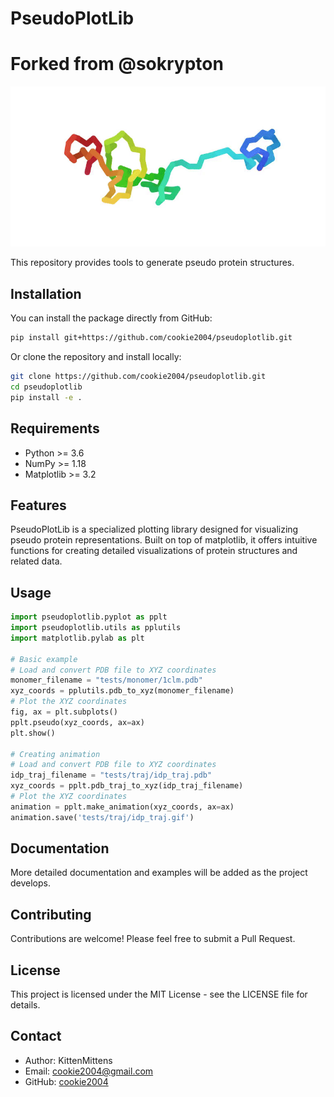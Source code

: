 # PseudoPlotLib
# Forked from @sokrypton

<img src='./docs/idp_traj-ezgif.com-crop.gif' width='600' style="horizontal-align:middle">

This repository provides tools to generate pseudo protein structures.  

## Installation

You can install the package directly from GitHub:

```bash
pip install git+https://github.com/cookie2004/pseudoplotlib.git
```

Or clone the repository and install locally:

```bash
git clone https://github.com/cookie2004/pseudoplotlib.git
cd pseudoplotlib
pip install -e .
```

## Requirements

- Python >= 3.6
- NumPy >= 1.18
- Matplotlib >= 3.2

## Features

PseudoPlotLib is a specialized plotting library designed for visualizing pseudo protein representations. Built on top of matplotlib, it offers intuitive functions for creating detailed visualizations of protein structures and related data.

## Usage

```python
import pseudoplotlib.pyplot as pplt
import pseudoplotlib.utils as pplutils
import matplotlib.pylab as plt

# Basic example
# Load and convert PDB file to XYZ coordinates
monomer_filename = "tests/monomer/1clm.pdb"
xyz_coords = pplutils.pdb_to_xyz(monomer_filename)
# Plot the XYZ coordinates
fig, ax = plt.subplots()
pplt.pseudo(xyz_coords, ax=ax)
plt.show()

# Creating animation
# Load and convert PDB file to XYZ coordinates
idp_traj_filename = "tests/traj/idp_traj.pdb"
xyz_coords = pplt.pdb_traj_to_xyz(idp_traj_filename)
# Plot the XYZ coordinates
animation = pplt.make_animation(xyz_coords, ax=ax)
animation.save('tests/traj/idp_traj.gif')

```

## Documentation

More detailed documentation and examples will be added as the project develops.

## Contributing

Contributions are welcome! Please feel free to submit a Pull Request.

## License

This project is licensed under the MIT License - see the LICENSE file for details.

## Contact

- Author: KittenMittens
- Email: cookie2004@gmail.com
- GitHub: [cookie2004](https://github.com/cookie2004)
